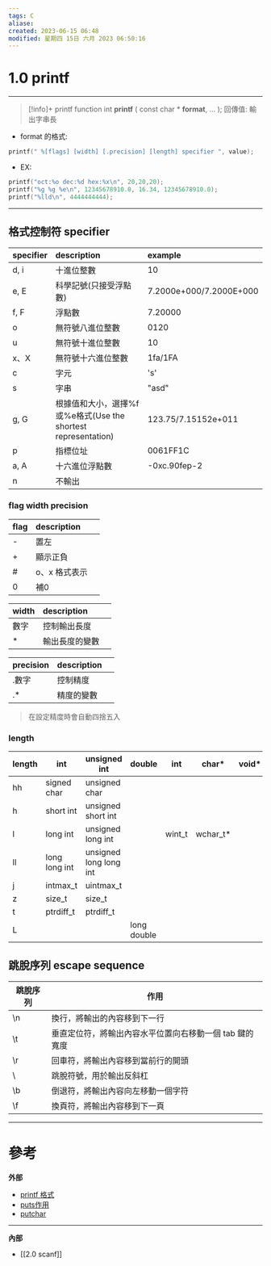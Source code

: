 ```yaml
---
tags: C
aliase: 
created: 2023-06-15 06:48
modified: 星期四 15日 六月 2023 06:50:16
---
```


# 1.0 printf
***

>[!info]+ printf function
>int **printf** ( const char \* **format**, ... );
>回傳值: 輸出字串長

- format 的格式:
```cpp
printf(" %[flags] [width] [.precision] [length] specifier ", value);
```

- EX: 
```cpp
printf("oct:%o dec:%d hex:%x\n", 20,20,20);
printf("%g %g %e\n", 12345678910.0, 16.34, 12345678910.0);
printf("%lld\n", 4444444444);
```

---
## 格式控制符 specifier

|  specifier  |  description                                        |  example                  |
|:------------|:----------------------------------------------------|:--------------------------|
|  d, i       |  十進位整數                                              |                       10  |
|  e, E       |  科學記號(只接受浮點數)                                              |   7.2000e+000/7.2000E+000 |
|  f, F       |  浮點數                                                |                  7.20000  |
|  o          |  無符號八進位整數                                           |                     0120  |
|  u          |  無符號十進位整數                                           |                       10  |
|  x、X        |  無符號十六進位整數                                          |                   1fa/1FA |
|  c          |  字元                                                 |  's'                      |
|  s          |  字串                                                 |  "asd"                    |
|  g, G       |  根據值和大小，選擇%f或%e格式(Use the shortest representation)  |       123.75/7.15152e+011 |
| p           |  指標位址                                               |                 0061FF1C  |
| a,&nbsp;A   | 十六進位浮點數                                             |              -0xc.90fep-2 |
| n           | 不輸出                                                 |                           |  

### flag width precision

| flag | description |  |
|:-----|:------------|:---|
| -    | 置左          |  |
| +    | 顯示正負        |  |
| #    | o、x 格式表示    |  |
|    0 | 補0          |  |  

| width | description |  |
|:------|:------------|:---|
| 數字    | 控制輸出長度      |  |
| *     | 輸出長度的變數     |  |

| precision | description |  |
|:----------|:------------|:---|
| .數字       | 控制精度        |  |
| .*        | 精度的變數       |  |

>在設定精度時會自動四捨五入

### length

|length|int|unsigned int|double|int|char*|void*|int*|
|---|---|---|---|---|---|---|---|
|hh|signed char|unsigned char|||||signed char*|
|h|short int|unsigned short int|||||short int*|
|l|long int|unsigned long int||wint_t|wchar_t*||long int*|
|ll|long long int|unsigned long long int|||||long long int*|
|j|intmax_t|uintmax_t|||||intmax_t*|
|z|size_t|size_t|||||size_t*|
|t|ptrdiff_t|ptrdiff_t|||||ptrdiff_t*|
|L|||long double||||

## 跳脫序列 escape sequence

| 跳脫序列 | 作用                                                     |
| -------- | -------------------------------------------------------- |
| \n       | 換行，將輸出的內容移到下一行                             |
| \t       | 垂直定位符，將輸出內容水平位置向右移動一個 tab 鍵的寬度 |
| \r       | 回車符，將輸出內容移到當前行的開頭                       |
| \\       | 跳脫符號，用於輸出反斜杠                                 |
| \b       | 倒退符，將輸出內容向左移動一個字符                       |
| \f       | 換頁符，將輸出內容移到下一頁                             |


---

# 參考
**外部**
- [printf 格式](https://www.cnblogs.com/Wayou/p/c_format_specifier.html)
- [puts作用](http://c.biancheng.net/view/237.html)
- [putchar](http://tw.gitbook.net/c_standard_library/c_function_putchar.html)

---
**內部**
- [[2.0 scanf]]
